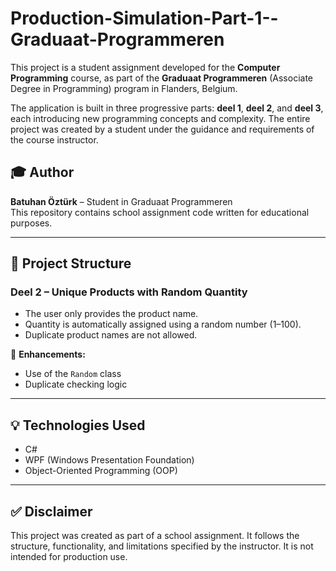 # Production-Simulation-Part-1--Graduaat-Programmeren

This project is a student assignment developed for the **Computer Programming** course, as part of the **Graduaat Programmeren** (Associate Degree in Programming) program in Flanders, Belgium.

The application is built in three progressive parts: **deel 1**, **deel 2**, and **deel 3**, each introducing new programming concepts and complexity. The entire project was created by a student under the guidance and requirements of the course instructor.

## 🎓 Author
**Batuhan Öztürk** – Student in Graduaat Programmeren  
This repository contains school assignment code written for educational purposes.

---

## 📁 Project Structure

### Deel 2 – Unique Products with Random Quantity
- The user only provides the product name.
- Quantity is automatically assigned using a random number (1–100).
- Duplicate product names are not allowed.

🔧 **Enhancements:**
- Use of the `Random` class
- Duplicate checking logic

---

## 💡 Technologies Used
- C#
- WPF (Windows Presentation Foundation)
- Object-Oriented Programming (OOP)

---

## ✅ Disclaimer
This project was created as part of a school assignment. It follows the structure, functionality, and limitations specified by the instructor. It is not intended for production use.
